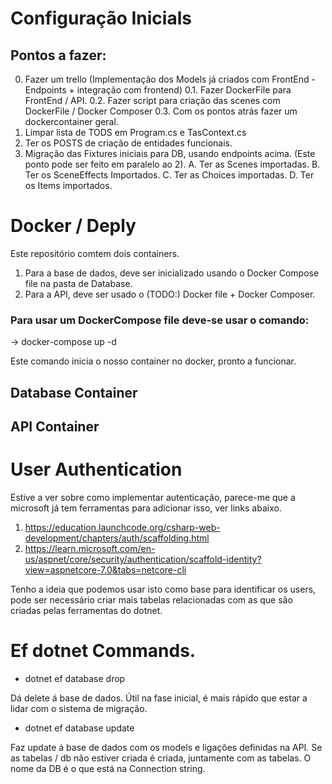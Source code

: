 # Configuração Inicials

## Pontos a fazer:

0. Fazer um trello (Implementação dos Models já criados com FrontEnd - Endpoints + integração com frontend)
   0.1. Fazer DockerFile para FrontEnd / API.
   0.2. Fazer script para criação das scenes com DockerFile / Docker Composer
   0.3. Com os pontos atrás fazer um dockercontainer geral.
1. Limpar lista de TODS em Program.cs e TasContext.cs
2. Ter os POSTS de criação de entidades funcionais.
3. Migração das Fixtures iniciais para DB, usando endpoints acima. (Este ponto pode ser feito em paralelo ao 2).
   A. Ter as Scenes importadas.
   B. Ter os SceneEffects Importados.
   C. Ter as Choices importadas.
   D. Ter os Items importados.

# Docker / Deply

Este repositório comtem dois containers.

1. Para a base de dados, deve ser inicializado usando o Docker Compose file na pasta de Database.
2. Para a API, deve ser usado o (TODO:) Docker file + Docker Composer.

### Para usar um DockerCompose file deve-se usar o comando:

-> docker-compose up -d

Este comando inicia o nosso container no docker, pronto a funcionar.

## Database Container

## API Container

# User Authentication

Estive a ver sobre como implementar autenticação, parece-me que a microsoft já tem ferramentas para adicionar isso, ver links abaixo.

1. https://education.launchcode.org/csharp-web-development/chapters/auth/scaffolding.html
2. https://learn.microsoft.com/en-us/aspnet/core/security/authentication/scaffold-identity?view=aspnetcore-7.0&tabs=netcore-cli

Tenho a ideia que podemos usar isto como base para identificar os users, pode ser necessário criar mais tabelas relacionadas com as que são criadas pelas ferramentas do dotnet.

# Ef dotnet Commands.

- dotnet ef database drop

Dá delete á base de dados. Útil na fase inicial, é mais rápido que estar a lidar com o sistema de migração.

- dotnet ef database update

Faz update á base de dados com os models e ligações definidas na API.
Se as tabelas / db não estiver criada é criada, juntamente com as tabelas.
O nome da DB é o que está na Connection string.
